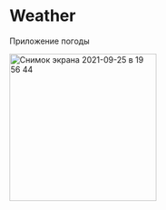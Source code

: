 # Weather
<p>Приложение погоды </p>
<img width="259" alt="Снимок экрана 2021-09-25 в 19 56 44" src="https://user-images.githubusercontent.com/79594454/134770767-ff09e389-aed3-4ae4-9072-e987721378b0.png">
